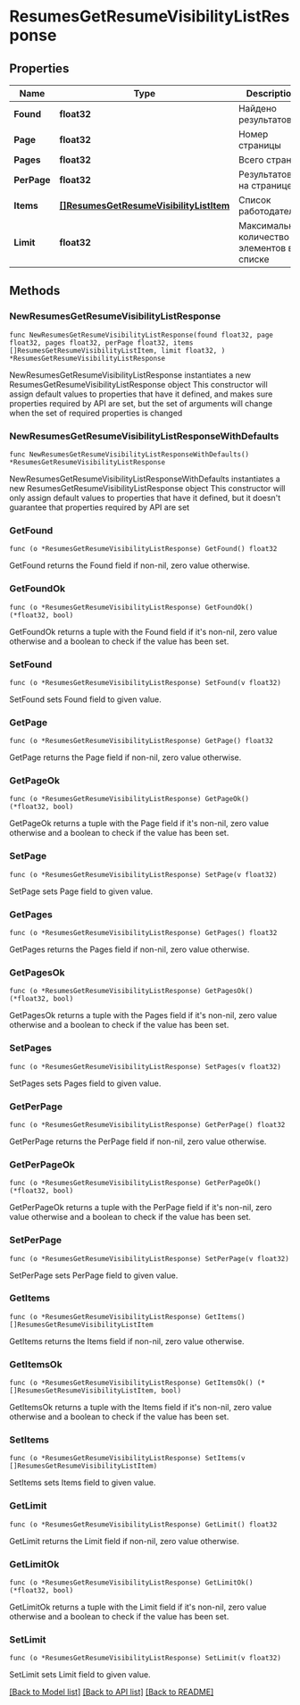 # ResumesGetResumeVisibilityListResponse

## Properties

Name | Type | Description | Notes
------------ | ------------- | ------------- | -------------
**Found** | **float32** | Найдено результатов | 
**Page** | **float32** | Номер страницы | 
**Pages** | **float32** | Всего страниц | 
**PerPage** | **float32** | Результатов на странице | 
**Items** | [**[]ResumesGetResumeVisibilityListItem**](ResumesGetResumeVisibilityListItem.md) | Список работодателей | 
**Limit** | **float32** | Максимальное количество элементов в списке | 

## Methods

### NewResumesGetResumeVisibilityListResponse

`func NewResumesGetResumeVisibilityListResponse(found float32, page float32, pages float32, perPage float32, items []ResumesGetResumeVisibilityListItem, limit float32, ) *ResumesGetResumeVisibilityListResponse`

NewResumesGetResumeVisibilityListResponse instantiates a new ResumesGetResumeVisibilityListResponse object
This constructor will assign default values to properties that have it defined,
and makes sure properties required by API are set, but the set of arguments
will change when the set of required properties is changed

### NewResumesGetResumeVisibilityListResponseWithDefaults

`func NewResumesGetResumeVisibilityListResponseWithDefaults() *ResumesGetResumeVisibilityListResponse`

NewResumesGetResumeVisibilityListResponseWithDefaults instantiates a new ResumesGetResumeVisibilityListResponse object
This constructor will only assign default values to properties that have it defined,
but it doesn't guarantee that properties required by API are set

### GetFound

`func (o *ResumesGetResumeVisibilityListResponse) GetFound() float32`

GetFound returns the Found field if non-nil, zero value otherwise.

### GetFoundOk

`func (o *ResumesGetResumeVisibilityListResponse) GetFoundOk() (*float32, bool)`

GetFoundOk returns a tuple with the Found field if it's non-nil, zero value otherwise
and a boolean to check if the value has been set.

### SetFound

`func (o *ResumesGetResumeVisibilityListResponse) SetFound(v float32)`

SetFound sets Found field to given value.


### GetPage

`func (o *ResumesGetResumeVisibilityListResponse) GetPage() float32`

GetPage returns the Page field if non-nil, zero value otherwise.

### GetPageOk

`func (o *ResumesGetResumeVisibilityListResponse) GetPageOk() (*float32, bool)`

GetPageOk returns a tuple with the Page field if it's non-nil, zero value otherwise
and a boolean to check if the value has been set.

### SetPage

`func (o *ResumesGetResumeVisibilityListResponse) SetPage(v float32)`

SetPage sets Page field to given value.


### GetPages

`func (o *ResumesGetResumeVisibilityListResponse) GetPages() float32`

GetPages returns the Pages field if non-nil, zero value otherwise.

### GetPagesOk

`func (o *ResumesGetResumeVisibilityListResponse) GetPagesOk() (*float32, bool)`

GetPagesOk returns a tuple with the Pages field if it's non-nil, zero value otherwise
and a boolean to check if the value has been set.

### SetPages

`func (o *ResumesGetResumeVisibilityListResponse) SetPages(v float32)`

SetPages sets Pages field to given value.


### GetPerPage

`func (o *ResumesGetResumeVisibilityListResponse) GetPerPage() float32`

GetPerPage returns the PerPage field if non-nil, zero value otherwise.

### GetPerPageOk

`func (o *ResumesGetResumeVisibilityListResponse) GetPerPageOk() (*float32, bool)`

GetPerPageOk returns a tuple with the PerPage field if it's non-nil, zero value otherwise
and a boolean to check if the value has been set.

### SetPerPage

`func (o *ResumesGetResumeVisibilityListResponse) SetPerPage(v float32)`

SetPerPage sets PerPage field to given value.


### GetItems

`func (o *ResumesGetResumeVisibilityListResponse) GetItems() []ResumesGetResumeVisibilityListItem`

GetItems returns the Items field if non-nil, zero value otherwise.

### GetItemsOk

`func (o *ResumesGetResumeVisibilityListResponse) GetItemsOk() (*[]ResumesGetResumeVisibilityListItem, bool)`

GetItemsOk returns a tuple with the Items field if it's non-nil, zero value otherwise
and a boolean to check if the value has been set.

### SetItems

`func (o *ResumesGetResumeVisibilityListResponse) SetItems(v []ResumesGetResumeVisibilityListItem)`

SetItems sets Items field to given value.


### GetLimit

`func (o *ResumesGetResumeVisibilityListResponse) GetLimit() float32`

GetLimit returns the Limit field if non-nil, zero value otherwise.

### GetLimitOk

`func (o *ResumesGetResumeVisibilityListResponse) GetLimitOk() (*float32, bool)`

GetLimitOk returns a tuple with the Limit field if it's non-nil, zero value otherwise
and a boolean to check if the value has been set.

### SetLimit

`func (o *ResumesGetResumeVisibilityListResponse) SetLimit(v float32)`

SetLimit sets Limit field to given value.



[[Back to Model list]](../README.md#documentation-for-models) [[Back to API list]](../README.md#documentation-for-api-endpoints) [[Back to README]](../README.md)


